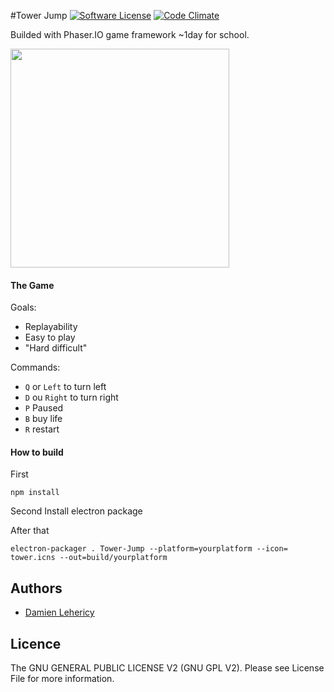#Tower Jump
[![Software License](https://img.shields.io/badge/license-GNU%20General%20Public%20License%20v2.0-brightgreen.svg?style=flat-square)](LICENSE)
[![Code Climate](https://codeclimate.com/github/damienlehericy/Tower-Jump/badges/gpa.svg)](https://codeclimate.com/github/damienlehericy/Tower-Jump)

Builded with Phaser.IO game framework ~1day for school.

<img src='http://i.imgur.com/yhJ6Smz.png "texte pour le titre, facultatif' height="350">

#### The Game
Goals:
- Replayability
- Easy to play
- "Hard difficult"

Commands:
- `Q` or `Left` to turn left
- `D` ou `Right` to turn right
- `P` Paused
- `B` buy life
- `R` restart

#### How to build

First 

`npm install`

Second Install electron package

After that 

`electron-packager . Tower-Jump --platform=yourplatform --icon= tower.icns --out=build/yourplatform`

## Authors
- [Damien Lehericy](https://github.com/damienlehericy/)

## Licence
The GNU GENERAL PUBLIC LICENSE V2 (GNU GPL V2). Please see License File for more information.
